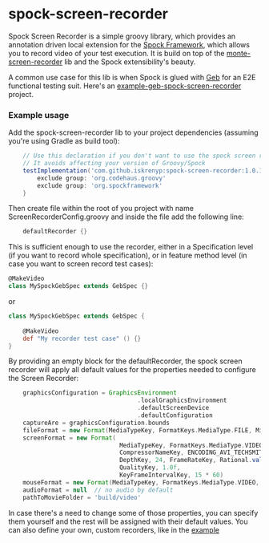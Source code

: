 # spock-screen-recorder

Spock Screen Recorder is a simple groovy library, which provides an annotation driven local extension for the [Spock Framework], which allows you to record video of your test execution. 
It is build on top of the [monte-screen-recorder] lib and the Spock extensibility's beauty.

A common use case for this lib is when Spock is glued with [Geb] for an E2E functional testing suit. Here's an [example-geb-spock-screen-recorder] project.

### Example usage

Add the spock-screen-recorder lib to your project dependencies (assuming you're using Gradle as build tool):

```groovy
    // Use this declaration if you don't want to use the spock screen recorder dependencies
    // It avoids affecting your version of Groovy/Spock
    testImplementation('com.github.iskrenyp:spock-screen-recorder:1.0.1') {
        exclude group: 'org.codehaus.groovy'
        exclude group: 'org.spockframework'
    }
```

Then create file within the root of you project with name ScreenRecorderConfig.groovy and inside the file add the following line:

```groovy
    defaultRecorder {}
```

This is sufficient enough to use the recorder, either in a Specification level (if you want to record whole specification), or in feature method level (in case you want to screen record test cases):

```groovy
@MakeVideo
class MySpockGebSpec extends GebSpec {}
```
or
```groovy
class MySpockGebSpec extends GebSpec {
    
    @MakeVideo
    def "My recorder test case" () {}
}
```

By providing an empty block for the defaultRecorder, the spock screen recorder will apply all default values for the properties needed to configure the Screen Recorder:

```groovy
    graphicsConfiguration = GraphicsEnvironment
                                    .localGraphicsEnvironment
                                    .defaultScreenDevice
                                    .defaultConfiguration
    captureAre = graphicsConfiguration.bounds
    fileFormat = new Format(MediaTypeKey, FormatKeys.MediaType.FILE, MimeTypeKey, MIME_AVI)
    screenFormat = new Format(
                               MediaTypeKey, FormatKeys.MediaType.VIDEO, EncodingKey, ENCODING_AVI_TECHSMITH_SCREEN_CAPTURE,
                               CompressorNameKey, ENCODING_AVI_TECHSMITH_SCREEN_CAPTURE,
                               DepthKey, 24, FrameRateKey, Rational.valueOf(15),
                               QualityKey, 1.0f,
                               KeyFrameIntervalKey, 15 * 60)
    mouseFormat = new Format(MediaTypeKey, FormatKeys.MediaType.VIDEO, EncodingKey, "black", FrameRateKey, Rational.valueOf(30))
    audioFormat = null  // no audio by default
    pathToMovieFolder = 'build/video'
```

In case there's a need to change some of those properties, you can specify them yourself and the rest will be assigned with their default values. You can also define your own, custom recorders, like in the [example]


[Spock Framework]: <http://spockframework.org/spock/docs/1.3/all_in_one.html>
[monte-screen-recorder]: <http://www.randelshofer.ch/monte/>
[Geb]: <https://gebish.org/manual/current/>
[example-geb-spock-screen-recorder]: <https://github.com/iskrenyp/spock-goodies-examples/tree/master/screen-recorder-example>
[example]: <https://github.com/iskrenyp/spock-goodies-examples/blob/master/screen-recorder-example/src/test/resources/ScreenRecorderConfig.groovy#L25-L41>